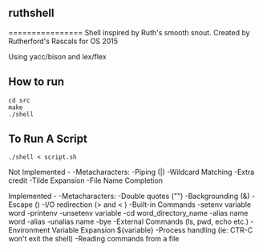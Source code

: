 ## ruthshell
================
Shell inspired by Ruth's smooth snout. Created by Rutherford's Rascals for OS 2015

Using yacc/bison and lex/flex

How to run
----------
```
cd src
make
./shell
```

To Run A Script
---------------
`./shell < script.sh`


Not Implemented - 
    -Metacharacters:
        -Piping (|) 
    -Wildcard Matching
    -Extra credit
        -Tilde Expansion
        -File Name Completion
    

Implemented -
    -Metacharacters:
        -Double quotes ("")
        -Backgrounding (&)
        -Escape (\)
        -I/O redirection (> and < )
    -Built-in Commands
        -setenv variable word
        -printenv
        -unsetenv variable
        -cd word_directory_name
        -alias name word
        -alias
        -unalias name
        -bye
    -External Commands (ls, pwd, echo etc.) 
    -Environment Variable Expansion ${variable}
    -Process handling (ie: CTR-C won't exit the shell)
    -Reading commands from a file
    

